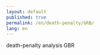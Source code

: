 ```yaml
---
layout: default
published: true
permalink: /en/death-penalty/GRB/
lang: en
---
```


death-penalty analysis GBR
